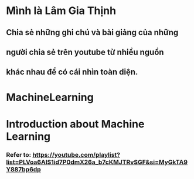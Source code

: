 # Mình là Lâm Gia Thịnh
## Chia sẻ những ghi chú và bài giảng của những
## người chia sẻ trên youtube từ nhiều nguồn 
## khác nhau để có cái nhìn toàn diện.
# MachineLearning
# Introduction about Machine Learning
### Refer to: https://youtube.com/playlist?list=PLVoa6AIS1id7P0dmX26a_b7cKMJTRvSGF&si=MyGkTA9Y887bp6dp
